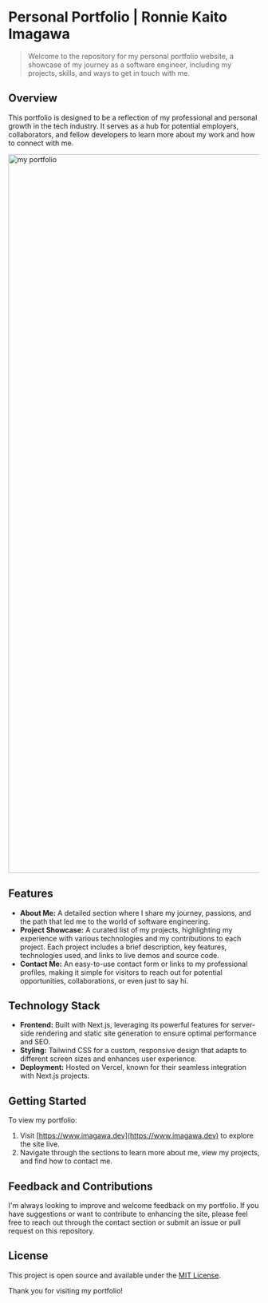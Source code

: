 # Personal Portfolio | Ronnie Kaito Imagawa

> Welcome to the repository for my personal portfolio website, a showcase of my journey as a software engineer, including my projects, skills, and ways to get in touch with me.

## Overview

This portfolio is designed to be a reflection of my professional and personal growth in the tech industry. It serves as a hub for potential employers, collaborators, and fellow developers to learn more about my work and how to connect with me.

<img width="1440" alt="my portfolio" src="https://github.com/ronnieima/portfolio/assets/70875687/21be1b52-7744-41d4-ae78-0492ed0cd673">

## Features

- **About Me:** A detailed section where I share my journey, passions, and the path that led me to the world of software engineering.
- **Project Showcase:** A curated list of my projects, highlighting my experience with various technologies and my contributions to each project. Each project includes a brief description, key features, technologies used, and links to live demos and source code.
- **Contact Me:** An easy-to-use contact form or links to my professional profiles, making it simple for visitors to reach out for potential opportunities, collaborations, or even just to say hi.

## Technology Stack

- **Frontend:** Built with Next.js, leveraging its powerful features for server-side rendering and static site generation to ensure optimal performance and SEO.
- **Styling:** Tailwind CSS for a custom, responsive design that adapts to different screen sizes and enhances user experience.
- **Deployment:** Hosted on Vercel, known for their seamless integration with Next.js projects.

## Getting Started

To view my portfolio:

1. Visit [https://www.imagawa.dev](https://www.imagawa.dev) to explore the site live.
2. Navigate through the sections to learn more about me, view my projects, and find how to contact me.

## Feedback and Contributions

I'm always looking to improve and welcome feedback on my portfolio. If you have suggestions or want to contribute to enhancing the site, please feel free to reach out through the contact section or submit an issue or pull request on this repository.

## License

This project is open source and available under the [MIT License](LICENSE).

Thank you for visiting my portfolio!

